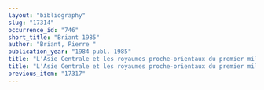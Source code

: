 ```yaml
---
layout: "bibliography"
slug: "17314"
occurrence_id: "746"
short_title: "Briant 1985"
author: "Briant, Pierre "
publication_year: "1984 publ. 1985"
title: "L'Asie Centrale et les royaumes proche-orientaux du premier millénaire (c.VIIIe-Ive siècles avant notre ère), Éditions Recherche sur les Civilisations, <<mémoire>> n° 42 (Paris)"
title: "L'Asie Centrale et les royaumes proche-orientaux du premier millénaire (c.VIIIe-Ive siècles avant notre ère), Éditions Recherche sur les Civilisations, <<mémoire>> n° 42 (Paris)"
previous_item: "17317"
---
```

